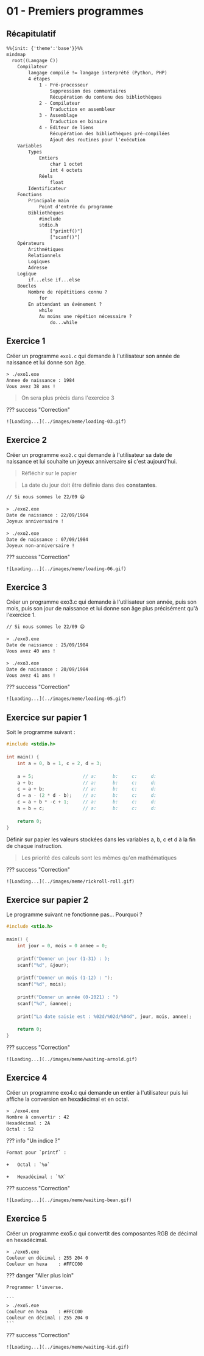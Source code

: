 # 01 - Premiers programmes

## Récapitulatif

``` mermaid
%%{init: {'theme':'base'}}%%
mindmap
  root((Langage C))
    Compilateur
        langage compilé != langage interprété (Python, PHP)
        4 étapes
            1 - Pré-processeur
                Suppression des commentaires
                Récupération du contenu des bibliothèques
            2 - Compilateur
                Traduction en assembleur
            3 - Assemblage
                Traduction en binaire
            4 - Editeur de liens
                Récupération des bibliothèques pré-compilées
                Ajout des routines pour l'exécution
    Variables
        Types
            Entiers
                char 1 octet
                int 4 octets
            Réels
                float
        Identificateur
    Fonctions
        Principale main
            Point d'entrée du programme
        Bibliothèques 
            #include
            stdio.h
                ["printf()"]
                ["scanf()"]
    Opérateurs
        Arithmétiques
        Relationnels
        Logiques
        Adresse
    Logique
        if...else if...else
    Boucles
        Nombre de répétitions connu ?
            for
        En attendant un événement ?
            while
            Au moins une répétion nécessaire ?
                do...while
```

## Exercice 1

Créer un programme `exo1.c` qui demande à l'utilisateur son année de naissance et lui donne son âge.

```
> ./exo1.exe
Annee de naissance : 1984
Vous avez 38 ans !
```

> On sera plus précis dans l'exercice 3

??? success "Correction"

    ![Loading...](../images/meme/loading-03.gif)

## Exercice 2

Créer un programme `exo2.c` qui demande à l'utilisateur sa date de naissance et lui souhaite un joyeux anniversaire **si** c'est aujourd'hui.

> Réfléchir sur le papier

> La date du jour doit être définie dans des **constantes**.

```
// Si nous sommes le 22/09 😄

> ./exo2.exe
Date de naissance : 22/09/1984
Joyeux anniversaire !

> ./exo2.exe
Date de naissance : 07/09/1984
Joyeux non-anniversaire !
```

??? success "Correction"

    ![Loading...](../images/meme/loading-06.gif)

## Exercice 3

Créer un programme exo3.c qui demande à l'utilisateur son année, puis son mois, puis son jour de naissance et lui donne son âge plus précisément qu'à l'exercice 1.

```
// Si nous sommes le 22/09 😄

> ./exo3.exe
Date de naissance : 25/09/1984
Vous avez 40 ans !

> ./exo3.exe
Date de naissance : 20/09/1984
Vous avez 41 ans !
```

??? success "Correction"

    ![Loading...](../images/meme/loading-05.gif)


## Exercice sur papier 1

Soit le programme suivant :

```c
#include <stdio.h>

int main() {
    int a = 0, b = 1, c = 2, d = 3;
    
    a = 5;                  // a:      b:     c:     d:
    a + b;                  // a:      b:     c:     d:
    c = a + b;              // a:      b:     c:     d:
    d = a - (2 * d - b);    // a:      b:     c:     d: 
    c = a + b * -c + 1;     // a:      b:     c:     d:
    a = b = c;              // a:      b:     c:     d:
    
    return 0;
}
```

Définir sur papier les valeurs stockées dans les variables a, b, c et d à la fin de chaque instruction.

> Les priorité des calculs sont les mêmes qu'en mathématiques

??? success "Correction"

    ![Loading...](../images/meme/rickroll-roll.gif)

## Exercice sur papier 2

Le programme suivant ne fonctionne pas... Pourquoi ?

```c
#include <stio.h>

main() {
    int jour = 0, mois = 0 annee = 0;

    printf("Donner un jour (1-31) : );
    scanf("%d", &jour);
    
    printf("Donner un mois (1-12) : ");
    scanf("%d", mois);

    printf("Donner un année (0-2021) : ")
    scanf("%d", &annee);
    
    print("La date saisie est : %02d/%02d/%04d", jour, mois, annee);

    return 0;
}
```

??? success "Correction"

    ![Loading...](../images/meme/waiting-arnold.gif)

## Exercice 4

Créer un programme exo4.c qui demande un entier à l'utilisateur puis lui affiche la conversion en hexadécimal et en octal.

```
> ./exo4.exe
Nombre à convertir : 42
Hexadécimal : 2A
Octal : 52
```

??? info "Un indice ?"

    Format pour `printf` :

    +   Octal : `%o`

    +   Hexadécimal : `%X`

??? success "Correction"

    ![Loading...](../images/meme/waiting-bean.gif)

## Exercice 5

Créer un programme exo5.c qui convertit des composantes RGB de décimal en hexadécimal.

```
> ./exo5.exe
Couleur en décimal : 255 204 0
Couleur en hexa    : #FFCC00
```

??? danger "Aller plus loin"
    
    Programmer l'inverse.
    
    ```
    > ./exo5.exe
    Couleur en hexa    : #FFCC00
    Couleur en décimal : 255 204 0
    ```

??? success "Correction"

    ![Loading...](../images/meme/waiting-kid.gif)
